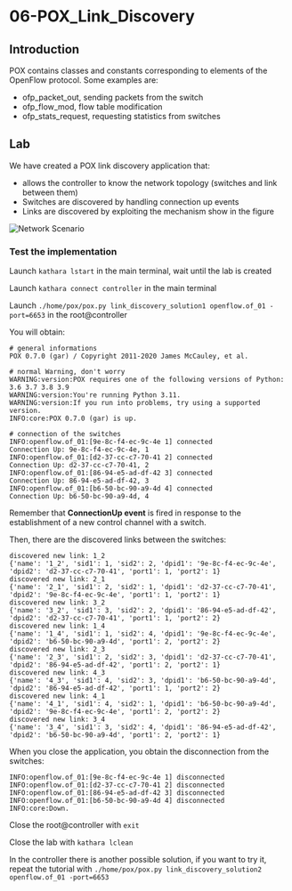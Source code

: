 # 06-POX_Link_Discovery

## Introduction

POX contains classes and constants corresponding to elements of the OpenFlow protocol. Some examples are:
* ofp_packet_out, sending packets from the switch
* ofp_flow_mod, flow table modification
* ofp_stats_request, requesting statistics from switches


## Lab

We have created a POX link discovery application that: 
* allows the controller to know the network topology (switches and link between them)
* Switches are discovered by handling connection up events
* Links are discovered by exploiting the mechanism show in the figure

![Network Scenario](/images/network_image2.png)

### Test the implementation

Launch ```kathara lstart``` in the main terminal, wait until the lab is created

Launch ```kathara connect controller``` in the main terminal

Launch ```./home/pox/pox.py link_discovery_solution1 openflow.of_01 -port=6653``` in the root@controller

You will obtain: 
```
# general informations
POX 0.7.0 (gar) / Copyright 2011-2020 James McCauley, et al.

# normal Warning, don't worry
WARNING:version:POX requires one of the following versions of Python: 3.6 3.7 3.8 3.9
WARNING:version:You're running Python 3.11.
WARNING:version:If you run into problems, try using a supported version.
INFO:core:POX 0.7.0 (gar) is up.

# connection of the switches
INFO:openflow.of_01:[9e-8c-f4-ec-9c-4e 1] connected
Connection Up: 9e-8c-f4-ec-9c-4e, 1
INFO:openflow.of_01:[d2-37-cc-c7-70-41 2] connected
Connection Up: d2-37-cc-c7-70-41, 2
INFO:openflow.of_01:[86-94-e5-ad-df-42 3] connected
Connection Up: 86-94-e5-ad-df-42, 3
INFO:openflow.of_01:[b6-50-bc-90-a9-4d 4] connected
Connection Up: b6-50-bc-90-a9-4d, 4
```

Remember that **ConnectionUp event** is fired in response to the establishment of a new control channel with a switch.

Then, there are the discovered links between the switches:
```
discovered new link: 1_2
{'name': '1_2', 'sid1': 1, 'sid2': 2, 'dpid1': '9e-8c-f4-ec-9c-4e', 'dpid2': 'd2-37-cc-c7-70-41', 'port1': 1, 'port2': 1}
discovered new link: 2_1
{'name': '2_1', 'sid1': 2, 'sid2': 1, 'dpid1': 'd2-37-cc-c7-70-41', 'dpid2': '9e-8c-f4-ec-9c-4e', 'port1': 1, 'port2': 1}
discovered new link: 3_2
{'name': '3_2', 'sid1': 3, 'sid2': 2, 'dpid1': '86-94-e5-ad-df-42', 'dpid2': 'd2-37-cc-c7-70-41', 'port1': 1, 'port2': 2}
discovered new link: 1_4
{'name': '1_4', 'sid1': 1, 'sid2': 4, 'dpid1': '9e-8c-f4-ec-9c-4e', 'dpid2': 'b6-50-bc-90-a9-4d', 'port1': 2, 'port2': 2}
discovered new link: 2_3
{'name': '2_3', 'sid1': 2, 'sid2': 3, 'dpid1': 'd2-37-cc-c7-70-41', 'dpid2': '86-94-e5-ad-df-42', 'port1': 2, 'port2': 1}
discovered new link: 4_3
{'name': '4_3', 'sid1': 4, 'sid2': 3, 'dpid1': 'b6-50-bc-90-a9-4d', 'dpid2': '86-94-e5-ad-df-42', 'port1': 1, 'port2': 2}
discovered new link: 4_1
{'name': '4_1', 'sid1': 4, 'sid2': 1, 'dpid1': 'b6-50-bc-90-a9-4d', 'dpid2': '9e-8c-f4-ec-9c-4e', 'port1': 2, 'port2': 2}
discovered new link: 3_4
{'name': '3_4', 'sid1': 3, 'sid2': 4, 'dpid1': '86-94-e5-ad-df-42', 'dpid2': 'b6-50-bc-90-a9-4d', 'port1': 2, 'port2': 1}
```

When you close the application, you obtain the disconnection from the switches:
```
INFO:openflow.of_01:[9e-8c-f4-ec-9c-4e 1] disconnected
INFO:openflow.of_01:[d2-37-cc-c7-70-41 2] disconnected
INFO:openflow.of_01:[86-94-e5-ad-df-42 3] disconnected
INFO:openflow.of_01:[b6-50-bc-90-a9-4d 4] disconnected
INFO:core:Down.
```

Close the root@controller with ```exit```

Close the lab with ```kathara lclean```

In the controller there is another possible solution, if you want to try it, repeat the tutorial with ```./home/pox/pox.py link_discovery_solution2 openflow.of_01 -port=6653```